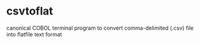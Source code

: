 # csvtoflat
canonical COBOL terminal program to convert comma-delimited (.csv) file into flatfile text format
